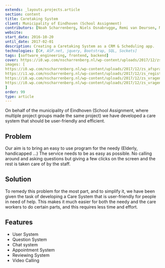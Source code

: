 ```yaml
---
extends: _layouts.projects.article
section: content
title: Caretaking System
client: Municipality of Eindhoven (School Assignment)
contributors: [Noah Scharrenberg, Niels Osnabrugge, Remi van Deursen, Mark van Alphen, Stijn Rutten]
website: 
start_date: 2016-10-20
until_date: 2017-02-01
description: Creating a Caretaking System as a CRM & Scheduling app.
technologies: [C#, ASP.net, jquery, Bootstrap, SQL, Sockets]
tags: [software_engineering, frontend, backend]
cover: https://i0.wp.com/nscharrenberg.nl/wp-content/uploads/2017/12/zs_afspraken1.png
images: [
https://i0.wp.com/nscharrenberg.nl/wp-content/uploads/2017/12/zs_afspraken1.png,
https://i1.wp.com/nscharrenberg.nl/wp-content/uploads/2017/12/zs_registratie.png,
https://i0.wp.com/nscharrenberg.nl/wp-content/uploads/2017/12/zs_vragen2.png,
https://i0.wp.com/nscharrenberg.nl/wp-content/uploads/2017/12/zs_vragen2.png
]
order: 99
type: article
---
```


On behalf of the municipality of Eindhoven (School Assignment, where multiple project groups made the same project) we have developed a care system that should be user-friendly and efficient.

## Problem
Our aim is to bring an easy to use program for the needy (Elderly, handicapped …)
The service needs to be as easy as possible. No calling around and asking questions but giving a few clicks on the screen and the rest is taken care of by the staff.

## Solution
To remedy this problem for the most part, and to simplify it, we have been given the task of developing a Care System that is user-friendly for people in need of help. This makes it much easier for both the needy and the care workers to do certain parts, and this requires less time and effort.

## Features
- User System
- Question System
- Chat system
- Appointment System
- Reviewing System
- Video Calling
